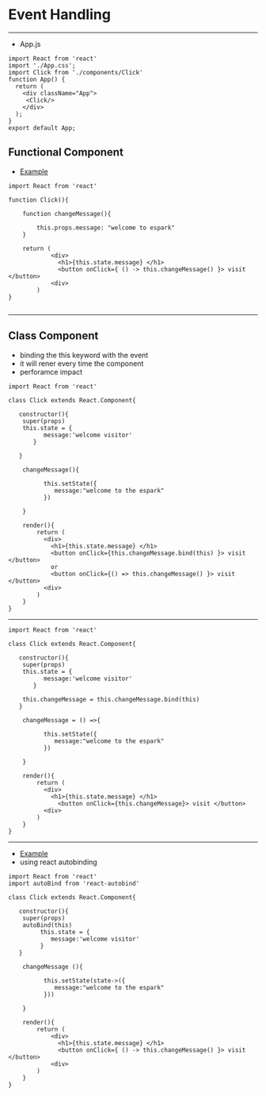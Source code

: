 # Event Handling 
--- 

* App.js 

```
import React from 'react'
import './App.css';
import Click from './components/Click'
function App() {
  return (
    <div className="App">
     <Click/>
    </div>
  );
}
export default App;
```

## Functional Component 
* [Example](https://github.com/adarshkumarsingh83/reactjs/tree/master/APPLICATIONS/function-event-handler)
```
import React from 'react'

function Click(){

	function changeMessage(){

		this.props.message: "welcome to espark"
	}

	return (
        	<div>
        	  <h1>{this.state.message} </h1>
        	  <button onClick={ () -> this.changeMessage() }> visit </button>
        	<div>
        )
}


```

--- 

## Class Component 
* binding the this keyword with the event 
* it will rener every time the component 
* perforamce impact 
```
import React from 'react'

class Click extends React.Component{

   constructor(){
    super(props)
    this.state = {
          message:'welcome visitor'  
       }
       
   }

    changeMessage(){

          this.setState({
             message:"welcome to the espark"
          })

    }

    render(){
        return (
          <div>
            <h1>{this.state.message} </h1>
            <button onClick={this.changeMessage.bind(this) }> visit </button>
            or
            <button onClick={() => this.changeMessage() }> visit </button>
          <div>
        )
    }
}

```
---

```
import React from 'react'

class Click extends React.Component{

   constructor(){
    super(props)
    this.state = {
          message:'welcome visitor'  
       }
       
    this.changeMessage = this.changeMessage.bind(this)   
   }

    changeMessage = () =>{

          this.setState({
             message:"welcome to the espark"
          })

    }

    render(){
        return (
          <div>
            <h1>{this.state.message} </h1>
              <button onClick={this.changeMessage}> visit </button>
          <div>
        )
    }
}

```

---

* [Example](https://github.com/adarshkumarsingh83/reactjs/tree/master/APPLICATIONS/class-event-handler)
* using react autobinding 
```
import React from 'react'
import autoBind from 'react-autobind'

class Click extends React.Component{

   constructor(){
   	super(props)
    autoBind(this)
	   	 this.state = {
	        message:'welcome visitor'  
	   	 }
   }

    changeMessage (){

          this.setState(state->({
             message:"welcome to the espark"
          }))

    }

    render(){
        return (
        	<div>
        	  <h1>{this.state.message} </h1>
        	  <button onClick={ () -> this.changeMessage() }> visit </button>
        	<div>
        )
    }
}

```
